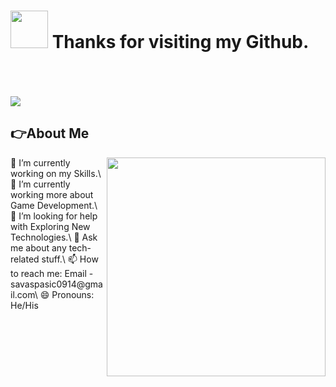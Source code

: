 # <img height="60" width="60" src="https://media.giphy.com/media/lP8xu5t2DLGG045H8F/giphy.gif" /> Thanks for visiting my Github.
<br />
<br />
<br />
<img src="https://readme-typing-svg.herokuapp.com/?lines=Senior%20Front-End%20developer;Web%20and%20Mobile%20Expert;4%2B%20years%20of%20rich%20experience;Always%20learning%20new%20technology&font=Pacifico&center=true&width=650&height=120&color=58a6ff&vCenter=true&size=45%22">

## 👉About Me
<img align="right" width="350" src="https://media.giphy.com/media/dWesBcTLavkZuG35MI/giphy.gif" />
🔭 I’m currently working on my Skills.\
🌱 I’m currently working more about Game Development.\
🤔 I’m looking for help with Exploring New Technologies.\
💬 Ask me about any tech-related stuff.\
📫 How to reach me: Email -savaspasic0914@gmail.com\
😄 Pronouns: He/His

